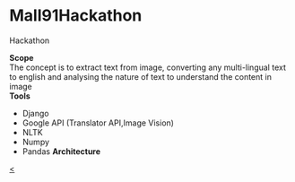 # Mall91Hackathon
Hackathon

<b>Scope</b> </br>
The concept is to extract text from image, converting any multi-lingual text to english and analysing the nature of text to understand the content in image</br>
<b>Tools </b></br>
- Django
- Google API (Translator API,Image Vision) 
- NLTK
- Numpy
- Pandas
<b> Architecture </b> </br>

<a href="https://github.com/Dhinendran/Mall91Hackathon/blob/master/Architecture.png"><
